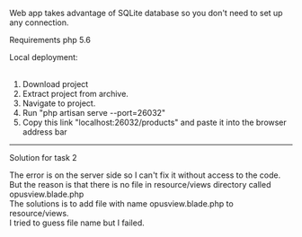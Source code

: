 Web app takes advantage of SQLite database so you don't need to set up any connection.

Requirements php 5.6 <br>

Local deployment:<br/><br/>
1) Download project<br/>
2) Extract project from archive.<br/>
3) Navigate to project.<br/>
4) Run "php artisan serve --port=26032"<br/>
5) Copy this link "localhost:26032/products" and paste it into the browser address bar


<hr>

Solution for task 2

The error is on the server side so I can't fix it without access to the code. But the reason is that there is no file in resource/views directory called opusview.blade.php<br/>
The solutions is to add file with name opusview.blade.php to resource/views.<br>
I tried to guess file name but I failed.

